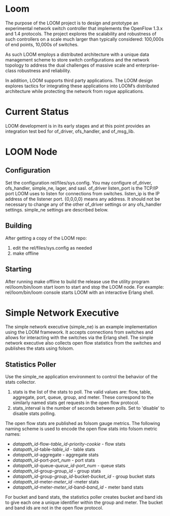 Loom
====

The purpose of the LOOM project is to design and prototype an experimental network switch controller that implements the OpenFlow 1.3.x and 1.4 protocols. The project explores the scalability and robustness of such controllers on a scale much larger than typically considered: 100,000s of end points, 10,000s of switches. 

As such LOOM employs a distributed architecture with a unique data management scheme to store switch configurations and the network topology to address the dual challenges of massive scale and enterprise-class robustness and reliability.

In addition, LOOM supports third party applications. The LOOM design explores tactics for integrating these applications into LOOM’s distributed architecture while protecting the network from rogue applications. 

# Current Status

LOOM development is in its early stages and at this point provides an integration test bed for of_driver, ofs_handler, and of_msg_lib.

# LOOM Node

## Configuration

Set the configuration rel/files/sys.config.  You may configure of_driver, ofs_handler, simple_ne, lager, and sasl.  of_driver listen_port is the TCP/IP port LOOM uses to listen for connections from switches.  listen_ip is the IP address of the listener port.  {0,0,0,0} means any address.  It should not be necessary to change any of the other of_driver settings or any ofs_handler settings.  simple_ne settings are described below.

## Building

After getting a copy of the LOOM repo:

1. edit the rel/files/sys.config as needed
2. make offline

## Starting

After running make offline to build the release use the utility program rel/loom/bin/loom start loom to start and stop the LOOM node.  For example: rel/loom/bin/loom console starts LOOM with an interactive Erlang shell.

# Simple Network Executive

The simple network executive (simple_ne) is an example implementation using the LOOM framework.  It accepts connections from switches and allows for interacting with the switches via the Erlang shell.  The simple network executive also collects open flow statistics from the switches and publishes the stats using folsom.

## Statistics Poller

Use the simple_ne application environment to control the behavior of the stats collector.

1. stats is the list of the stats to poll.  The valid values are: flow, table, aggregate, port, queue, group, and meter.  These correspond to the similarly named stats get requests in the open flow protocol.
2. stats_interval is the number of seconds between polls.  Set to 'disable' to disable stats polling.

The open flow stats are published as folsom gauge metrics.  The following naming scheme is used to encode the open flow stats into folsom metric names:

- *datapath_id*-flow-*table_id*-*priority*-*cookie* - flow stats
- *datapath_id*-table-*table_id* - table stats
- *datapath_id*-aggregate - aggregate stats
- *datapath_id*-port-*port_num* - port stats
- *datapath_id*-queue-*queue_id*-*port_num* - queue stats
- *datapath_id*-group-*group_id* - group stats
- *datapath_id*-group-*group_id*-bucket-*bucket_id* - group bucket stats
- *datapath_id*-meter-*meter_id* -meter stats
- *datapath_id*-meter-*meter_id*-band-*band_id* - meter band stats

For bucket and band stats, the statistics poller creates bucket and band ids to give each one a unique identifier within the group and meter.  The bucket and band ids are not in the open flow protocol.
